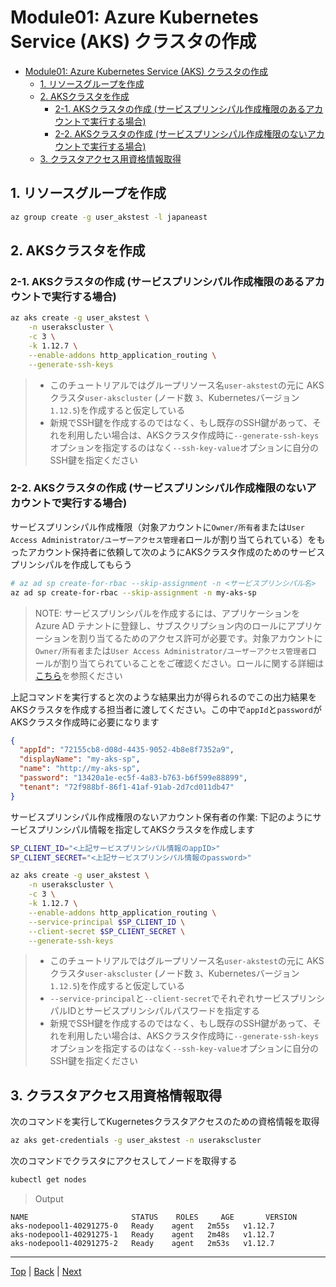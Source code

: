 # Module01: Azure Kubernetes Service (AKS) クラスタの作成

<!-- TOC -->
- [Module01: Azure Kubernetes Service (AKS) クラスタの作成](#Module01-Azure-Kubernetes-Service-AKS-%E3%82%AF%E3%83%A9%E3%82%B9%E3%82%BF%E3%81%AE%E4%BD%9C%E6%88%90)
  - [1. リソースグループを作成](#1-%E3%83%AA%E3%82%BD%E3%83%BC%E3%82%B9%E3%82%B0%E3%83%AB%E3%83%BC%E3%83%97%E3%82%92%E4%BD%9C%E6%88%90)
  - [2. AKSクラスタを作成](#2-AKS%E3%82%AF%E3%83%A9%E3%82%B9%E3%82%BF%E3%82%92%E4%BD%9C%E6%88%90)
    - [2-1. AKSクラスタの作成 (サービスプリンシパル作成権限のあるアカウントで実行する場合)](#2-1-AKS%E3%82%AF%E3%83%A9%E3%82%B9%E3%82%BF%E3%81%AE%E4%BD%9C%E6%88%90-%E3%82%B5%E3%83%BC%E3%83%93%E3%82%B9%E3%83%97%E3%83%AA%E3%83%B3%E3%82%B7%E3%83%91%E3%83%AB%E4%BD%9C%E6%88%90%E6%A8%A9%E9%99%90%E3%81%AE%E3%81%82%E3%82%8B%E3%82%A2%E3%82%AB%E3%82%A6%E3%83%B3%E3%83%88%E3%81%A7%E5%AE%9F%E8%A1%8C%E3%81%99%E3%82%8B%E5%A0%B4%E5%90%88)
    - [2-2. AKSクラスタの作成 (サービスプリンシパル作成権限のないアカウントで実行する場合)](#2-2-AKS%E3%82%AF%E3%83%A9%E3%82%B9%E3%82%BF%E3%81%AE%E4%BD%9C%E6%88%90-%E3%82%B5%E3%83%BC%E3%83%93%E3%82%B9%E3%83%97%E3%83%AA%E3%83%B3%E3%82%B7%E3%83%91%E3%83%AB%E4%BD%9C%E6%88%90%E6%A8%A9%E9%99%90%E3%81%AE%E3%81%AA%E3%81%84%E3%82%A2%E3%82%AB%E3%82%A6%E3%83%B3%E3%83%88%E3%81%A7%E5%AE%9F%E8%A1%8C%E3%81%99%E3%82%8B%E5%A0%B4%E5%90%88)
  - [3. クラスタアクセス用資格情報取得](#3-%E3%82%AF%E3%83%A9%E3%82%B9%E3%82%BF%E3%82%A2%E3%82%AF%E3%82%BB%E3%82%B9%E7%94%A8%E8%B3%87%E6%A0%BC%E6%83%85%E5%A0%B1%E5%8F%96%E5%BE%97)

## 1. リソースグループを作成
```sh
az group create -g user_akstest -l japaneast
```

## 2. AKSクラスタを作成

### 2-1. AKSクラスタの作成 (サービスプリンシパル作成権限のあるアカウントで実行する場合)

```sh
az aks create -g user_akstest \
    -n userakscluster \
    -c 3 \
    -k 1.12.7 \
    --enable-addons http_application_routing \
    --generate-ssh-keys
```
> - このチュートリアルではグループリソース名`user-akstest`の元に AKSクラスタ`user-akscluster` (ノード数 `3`、Kubernetesバージョン`1.12.5`)を作成すると仮定している
> - 新規でSSH鍵を作成するのではなく、もし既存のSSH鍵があって、それを利用したい場合は、AKSクラスタ作成時に`--generate-ssh-keys`オプションを指定するのはなく`--ssh-key-value`オプションに自分のSSH鍵を指定ください

### 2-2. AKSクラスタの作成 (サービスプリンシパル作成権限のないアカウントで実行する場合)

サービスプリンシパル作成権限（対象アカウントに`Owner/所有者`または`User Access Administrator/ユーザーアクセス管理者`ロールが割り当てられている）をもったアカウント保持者に依頼して次のようにAKSクラスタ作成のためのサービスプリンシパルを作成してもらう
```sh
# az ad sp create-for-rbac --skip-assignment -n <サービスプリンシパル名>
az ad sp create-for-rbac --skip-assignment -n my-aks-sp
```
> NOTE: サービスプリンシパルを作成するには、アプリケーションを Azure AD テナントに登録し、サブスクリプション内のロールにアプリケーションを割り当てるためのアクセス許可が必要です。対象アカウントに`Owner/所有者`または`User Access Administrator/ユーザーアクセス管理者`ロールが割り当てられていることをご確認ください。ロールに関する詳細は[こちら](https://docs.microsoft.com/ja-jp/azure/role-based-access-control/rbac-and-directory-admin-roles#azure-rbac-roles)を参照ください


上記コマンドを実行すると次のような結果出力が得られるのでこの出力結果をAKSクラスタを作成する担当者に渡してください。この中で`appId`と`password`がAKSクラスタ作成時に必要になります
```json
{
  "appId": "72155cb8-d08d-4435-9052-4b8e8f7352a9",
  "displayName": "my-aks-sp",
  "name": "http://my-aks-sp",
  "password": "13420a1e-ec5f-4a83-b763-b6f599e88899",
  "tenant": "72f988bf-86f1-41af-91ab-2d7cd011db47"
}
```

サービスプリンシパル作成権限のないアカウント保有者の作業:
下記のようにサービスプリンシパル情報を指定してAKSクラスタを作成します
```sh
SP_CLIENT_ID="<上記サービスプリンシパル情報のappID>"
SP_CLIENT_SECRET="<上記サービスプリンシパル情報のpassword>"

az aks create -g user_akstest \
    -n userakscluster \
    -c 3 \
    -k 1.12.7 \
    --enable-addons http_application_routing \
    --service-principal $SP_CLIENT_ID \
    --client-secret $SP_CLIENT_SECRET \
    --generate-ssh-keys
```
> - このチュートリアルではグループリソース名`user-akstest`の元に AKSクラスタ`user-akscluster` (ノード数 `3`、Kubernetesバージョン`1.12.5`)を作成すると仮定している
> - `--service-principal`と`--client-secret`でそれぞれサービスプリンシパルIDとサービスプリンシパルパスワードを指定する
> - 新規でSSH鍵を作成するのではなく、もし既存のSSH鍵があって、それを利用したい場合は、AKSクラスタ作成時に`--generate-ssh-keys`オプションを指定するのはなく`--ssh-key-value`オプションに自分のSSH鍵を指定ください

## 3. クラスタアクセス用資格情報取得

次のコマンドを実行してKugernetesクラスタアクセスのための資格情報を取得
```sh
az aks get-credentials -g user_akstest -n userakscluster
```

次のコマンドでクラスタにアクセスしてノードを取得する
```sh
kubectl get nodes
```
> Output
```
NAME                       STATUS    ROLES     AGE       VERSION
aks-nodepool1-40291275-0   Ready    agent   2m55s   v1.12.7
aks-nodepool1-40291275-1   Ready    agent   2m48s   v1.12.7
aks-nodepool1-40291275-2   Ready    agent   2m53s   v1.12.7
```

---
[Top](toc_ja.md) | [Back](module00_ja.md) | [Next](module02_ja.md)
